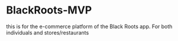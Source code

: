 # BlackRoots-MVP
this is for the e-commerce platform of the Black Roots app. For both individuals and stores/restaurants 
